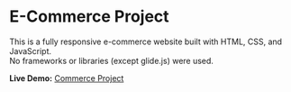 # E-Commerce Project

This is a fully responsive e-commerce website built with HTML, CSS, and JavaScript.  
No frameworks or libraries (except glide.js) were used.

**Live Demo:** [Commerce Project](https://commerce-project.netlify.app/)
